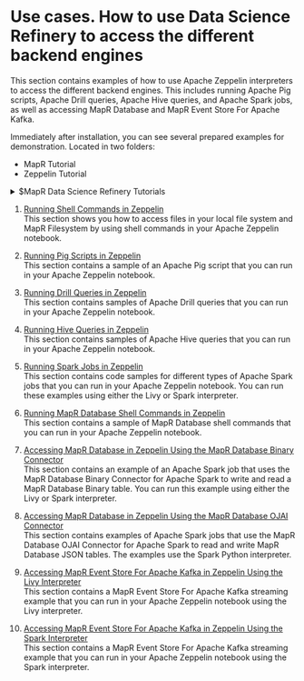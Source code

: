 # Use cases. How to use Data Science Refinery to access the different backend engines

This section contains examples of how to use Apache Zeppelin interpreters to access the different backend engines. This includes running Apache Pig scripts, Apache Drill queries, Apache Hive queries, and Apache Spark jobs, as well as accessing MapR Database and MapR Event Store For Apache Kafka.

Immediately after installation, you can see several prepared examples for demonstration. Located in two folders:

- MapR Tutorial
- Zeppelin Tutorial 

<details> 
  <summary>$MapR Data Science Refinery Tutorials</summary>

![MapR Data Science Refinery](doc/tutorials/images/welcome_zeppelin.png)

</details>

1. [Running Shell Commands in Zeppelin](doc/tutorials/0051-shell-commands.md) <br/>
This section shows you how to access files in your local file system and MapR Filesystem by using shell commands in your Apache Zeppelin notebook.

1. [Running Pig Scripts in Zeppelin](doc/tutorials/0052-pig-scripts.md) <br/>
This section contains a sample of an Apache Pig script that you can run in your Apache Zeppelin notebook.

1. [Running Drill Queries in Zeppelin]() <br/>
This section contains samples of Apache Drill queries that you can run in your Apache Zeppelin notebook.

1. [Running Hive Queries in Zeppelin](doc/tutorials/0054-running-hive-queries.md) <br/>
This section contains samples of Apache Hive queries that you can run in your Apache Zeppelin notebook.

1. [Running Spark Jobs in Zeppelin](doc/tutorials/0055-running-spark-jobs.md) <br/>
This section contains code samples for different types of Apache Spark jobs that you can run in your Apache Zeppelin notebook. You can run these examples using either the Livy or Spark interpreter.

1. [Running MapR Database Shell Commands in Zeppelin](doc/tutorials/0056-running-mapr-db-shell-commands.md) <br/>
This section contains a sample of MapR Database shell commands that you can run in your Apache Zeppelin notebook.

1. [Accessing MapR Database in Zeppelin Using the MapR Database Binary Connector]() <br/>
This section contains an example of an Apache Spark job that uses the MapR Database Binary Connector for Apache Spark to write and read a MapR Database Binary table. You can run this example using either the Livy or Spark interpreter. 

1. [Accessing MapR Database in Zeppelin Using the MapR Database OJAI Connector]() <br/>
This section contains examples of Apache Spark jobs that use the MapR Database OJAI Connector for Apache Spark to read and write MapR Database JSON tables. The examples use the Spark Python interpreter. 

1. [Accessing MapR Event Store For Apache Kafka in Zeppelin Using the Livy Interpreter]() <br/>
This section contains a MapR Event Store For Apache Kafka streaming example that you can run in your Apache Zeppelin notebook using the Livy interpreter.

1. [Accessing MapR Event Store For Apache Kafka in Zeppelin Using the Spark Interpreter]() <br/>
This section contains a MapR Event Store For Apache Kafka streaming example that you can run in your Apache Zeppelin notebook using the Spark interpreter. 
